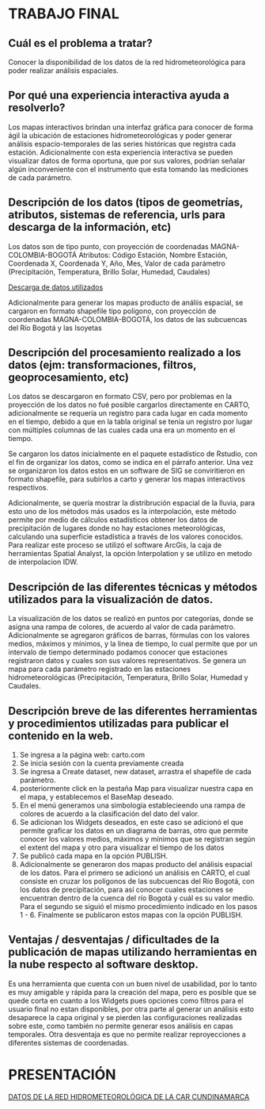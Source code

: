 # TRABAJO FINAL

## Cuál es el problema a tratar?

Conocer la disponibilidad de los datos de la red hidrometeorológica para poder realizar análisis espaciales.

## Por qué una experiencia interactiva ayuda a resolverlo?

Los mapas interactivos brindan una interfaz gráfica para conocer de forma ágil la ubicación de estaciones hidrometeorológicas y poder generar análisis espacio-temporales de las series históricas que registra cada estación. Adicionalmente con esta experiencia interactiva se pueden visualizar datos de forma oportuna, que por sus valores, podrían señalar algún inconveniente con el instrumento que esta tomando las mediciones de cada parámetro.

## Descripción de los datos (tipos de geometrías, atributos, sistemas de referencia, urls para descarga de la información, etc)

Los datos son de tipo punto, con proyección de coordenadas MAGNA-COLOMBIA-BOGOTÁ
Atributos: Código Estación, Nombre Estación, Coordenada X, Coordenada Y, Año, Mes, Valor de cada parámetro (Precipitación, Temperatura, Brillo Solar, Humedad, Caudales)

[Descarga de datos utilizados](https://datos.gov.co/browse?q=CAR&sortBy=relevance&utf8=%E2%9C%93&page=2)

Adicionalmente para generar los mapas producto de análiis espacial, se cargaron en formato shapefile tipo polígono, con proyección de coordenadas MAGNA-COLOMBIA-BOGOTÁ, los datos de las subcuencas del Río Bogotá y las Isoyetas


## Descripción del procesamiento realizado a los datos (ejm: transformaciones, filtros, geoprocesamiento, etc)

Los datos se descargaron en formato CSV, pero por problemas en la proyección de los datos no fué posible cargarlos directamente en CARTO, adicionalmente se requería un registro para cada lugar en cada momento en el tiempo, debido a que en la tabla original se tenía un registro por lugar con múltiples columnas de las cuales cada una era un momento en el tiempo.

Se cargaron los datos inicialmente en el paquete estadístico de Rstudio, con el fin de organizar los datos, como se indica en el párrafo anterior. Una vez se organizaron los datos estos en un software de SIG se conviritieron en formato shapefile, para subirlos a carto y generar los mapas interactivos respectivos.

Adicionalmente, se quería mostrar la distribrución espacial de la lluvia, para esto uno de los métodos más usados es la interpolación, este método permite por medio de cálculos estadísticos obtener los datos de precipitación de lugares donde no hay estaciones meteorológicas, calculando una superficie estadística a través de los valores conocidos. Para realizar este proceso se utilizó el software ArcGis, la caja de herramientas Spatial Analyst, la opción Interpolation y se utilizo en metodo de interpolacion IDW.

## Descripción de las diferentes técnicas y métodos utilizados para la visualización de datos.

La visualización de los datos se realizó en puntos por categorías, donde se asigna una rampa de colores, de acuerdo al valor de cada parámetro. 
Adicionalmente se agregaron gráficos de barras, fórmulas con los valores medios, máximos y mínimos, y la linea de tiempo, lo cual permite que por un intervalo de tiempo determinado podamos conocer que estaciones registraron datos y cuales son sus valores representativos.
Se genera un mapa para cada parámetro registrado en las estaciones hidrometeorológicas (Precipitación, Temperatura, Brillo Solar, Humedad y Caudales.



## Descripción breve de las diferentes herramientas y procedimientos utilizadas para publicar el contenido en la web.

1. Se ingresa a la página web: carto.com
2. Se inicia sesión con la cuenta previamente creada
3. Se ingresa a Create dataset, new dataset, arrastra el shapefile de cada parámetro.
4. posteriormente click en la pestaña Map para visualizar nuestra capa en el mapa, y establecemos el BaseMap deseado. 
5. En el menú generamos una simbología establecieendo una rampa de colores de acuerdo a la clasificación del dato del valor.
6. Se adicionan los Widgets deseados, en este caso se adicionó el que permite graficar los datos en un diagrama de barras, otro que permite conocer los valores medios, máximos y mínimos que se registran según el extent del mapa y otro para visualizar el tiempo de los datos
7. Se publicó cada mapa en la opción PUBLISH. 
8. Adicionalmente se generaron dos mapas producto del análisis espacial de los datos. Para el primero se adicionó un análisis en CARTO, el cual consiste en cruzar los polígonos de las subcuencas del Río Bogotá, con los datos de precipitación, para así conocer cuales estaciones se encuentran dentro de la cuenca del río Bogotá y cuál es su valor medio. Para el segundo se siguió el mismo procedimiento indicado en los pasos 1 - 6. Finalmente se publicaron estos mapas con la opción PUBLISH.

## Ventajas / desventajas / dificultades de la publicación de mapas utilizando herramientas en la nube respecto al software desktop.

Es una herramienta que cuenta con un buen nivel de usabilidad, por lo tanto es muy amigable y rápida para la creación del mapa, pero es posible que se quede corta en cuanto a los Widgets pues opciones como filtros para el usuario final no estan disponibles, por otra parte al generar un análisis esto desaparece la capa original y se pierden las configuraciones realizadas sobre este, como también no permite generar esos análisis en capas temporales.
Otra desventaja es que no permite realizar reproyecciones a diferentes sistemas de coordenadas.

# PRESENTACIÓN 

[DATOS DE LA RED HIDROMETEOROLÓGICA DE LA CAR CUNDINAMARCA ](https://slides.com/vivianacarolinadiazgarnica/estado-red-hidrometeorologica-car)

